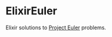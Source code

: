 ElixirEuler
===========

Elixir solutions to [Project Euler](https://projecteuler.net/about) problems.
